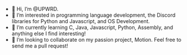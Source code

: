 - 👋 Hi, I’m @UPWRD.
- 👀 I’m interested in programming language development, the Discord libraries for Python and Javascript, and OS Development.
- 🌱 I’m currently learning C, Java, Javascript, Python, Assembly, and anything else I find interesting!
- 💞️ I’m looking to collaborate on my passion project, Motion. Feel free to send me a pull request!

<!---
UPWRD1/UPWRD1 is a ✨ special ✨ repository because its `README.md` (this file) appears on your GitHub profile.
You can click the Preview link to take a look at your changes.
--->
